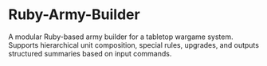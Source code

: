 # Ruby-Army-Builder
A modular Ruby-based army builder for a tabletop wargame system. Supports hierarchical unit composition, special rules, upgrades, and outputs structured summaries based on input commands.
